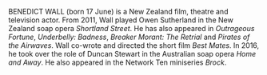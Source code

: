 BENEDICT WALL (born 17 June) is a New Zealand film, theatre and television actor. From 2011, Wall played Owen Sutherland in the New Zealand soap opera _Shortland Street_. He has also appeared in _Outrageous Fortune_, _Underbelly: Badness_, _Breaker Morant: The Retrial_ and _Pirates of the Airwaves_. Wall co-wrote and directed the short film _Best Mates_. In 2016, he took over the role of Duncan Stewart in the Australian soap opera _Home and Away_. He also appeared in the Network Ten miniseries _Brock_.

